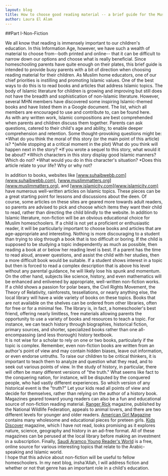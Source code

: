 ```yaml
---
layout: blog
title: How to choose good reading material -- a brief guide for the Muslim homeschooler 
author: Laura El Alam
---
```


##Part I-Non-Fiction

We all know that reading is immensely important to our children's education. In this Information Age, however, we have such a wealth of material to choose from--both printed and online-- that it can be difficult to narrow down our options and choose what is really beneficial.  Since homeschooling parents have quite enough on their plates, this brief guide is intended to provide busy parents with a bit of direction when choosing reading material for their children. 
As Muslim home educators, one of our chief priorities is instilling and promoting Islamic values. One of the best ways to do this is to read books and articles that address Islamic topics. The body of Islamic literature for children is growing and improving but still does not have the breadth and sophistication of non-Islamic literature.  However, several MHN members have discovered some inspiring Islamic-themed books and have listed them in a Google document.  The list, which all members are encouraged to use and contribute to, can be found here.                 
As with any written work, Islamic compositions are best comprehended when parents and children discuss them together. Parents can ask questions, catered to their child's age and ability, to enable deeper comprehension and retention. Some thought-provoking questions might be:
\*What do you think the moral of this story (or the main point of this article) is?
\*(while stopping at a critical moment in the plot) What do you think will happen next in the story?
\*If you wrote a sequel to this story, what would it be about?
\*Which characters in this story display good Islamic manners?  Which do not?
\*What would you do in this character's situation?
\*Does this article relate to your life?  Why or why not?

In addition to books, websites like [www.suhaibwebb.com](www.suhaibwebb.com), [www.muslimmatters.org](www.muslimmatters.org), and [www.islamicity.com](www.islamicity.com) have numerous well-written articles on Islamic topics. These pieces can be a great starting point for lessons and discussions about the deen.  Of course, some articles on these sites are geared more towards adult readers, so parents are advised to pick and choose which items they want their child to read, rather than directing the child blindly to the website.
In addition to Islamic literature, non-fiction will be an obvious educational choice for Muslim homeschoolers. If a child is not yet a proficient or enthusiastic reader, it will be particularly important to choose books and articles that are age-appropriate and interesting.  Nothing is more discouraging to a student than trying to slog through a book that is too difficult or boring.  If the child is supposed to be studying a topic independently as much as possible, then reading a book at or below her reading level is best.  If a parent has the time to read aloud, answer questions, and assist the child with her studies, then a more difficult book would be suitable.
If a student shows interest in a topic but then is forced to read a complex description that is above his level without any parental guidance, he will likely lose his spunk and momentum.   On the other hand, subjects like science, history, and even mathematics will be enhanced and enlivened by appropriate, well-written non-fiction works. If a child shows a passion for polar bears, the Civil Rights Movement, the Theory of Relativity, rainforests, tessellations, or nearly anything else, the local library will have a wide variety of books on these topics. Books that are not available on the shelves can be ordered from other libraries, often for free or for a minimal fee. The library is, in fact, a homeschooler's best friend, offering nearly limitless, free materials allowing parents the opportunity to use a variety of books and resources to teach a topic. For instance, we can teach history through biographies, historical fiction, primary sources, and shorter, specialized books rather than one all-encompassing (and less thorough) history textbook.  
It is not wise for a scholar to rely on one or two books, particularly if the topic is complex.  Remember, even non-fiction books are written from an author's point of view and may contain hidden biases, leave out information, or even endorse untruths.  To raise our children to be critical thinkers, it is important to teach them to analyze and question what they read, and to seek out various points of view.  In the study of history, in particular, there will often be many different versions of "the truth."  What seems like fact to the conquering nation, for instance, will be disputed by the conquered people, who had vastly different experiences. So which version of any historical event is the "truth?" Let your kids read all points of view and decide for themselves, rather than relying on the author of a history book.
Magazines geared toward young readers can also be a fun and educational source of non-fiction reading material. [Ranger Rick](http://www.nwf.org/kids/ranger-rick.aspx) magazine, published by the National Wildlife Federation, appeals to animal lovers, and there are two different levels for younger and older readers. [American Girl Magazine](http://store.americangirl.com/agshop/static/magazine.jsp) contains many wholesome and educational pieces for preteen girls. [Kids Discover](http://www.kidsdiscover.com/shop/?gclid=CjwKEAjwv9-gBRD5ofn2jd2N0UUSJACcdils7a5QBgFKDj6wsWgp7zcBMwRuA1ZcK1nBS0YP_kK9-hoCtkjw_wcB) magazine, which I have not read, looks promising as it explores nature, science, geography and history in an ad-free format. All of these magazines can be perused at the local library before making an investment in a subscription. Finally, [Saudi Aramco Young Reader's World](http://www.saudiaramcoworld.com/issue/young.readers.world/) is a free, online source for various interesting topics that relate to the Arabic-speaking and Islamic world.  
I hope that this advice about non-fiction will be useful to fellow homeschoolers. In my next blog, insha'Allah, I will address fiction and whether or not that genre has an important role in a child's education.
